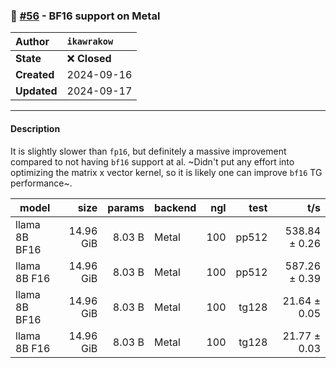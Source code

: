 ### 🔀 [#56](https://github.com/ikawrakow/ik_llama.cpp/pull/56) - BF16 support on Metal

| **Author** | `ikawrakow` |
| :--- | :--- |
| **State** | ❌ **Closed** |
| **Created** | 2024-09-16 |
| **Updated** | 2024-09-17 |

---

#### Description

It is slightly slower than `fp16`, but definitely a massive improvement compared to not having `bf16` support at al. ~Didn't put any effort into optimizing the matrix x vector kernel, so it is likely one can improve `bf16` TG performance~. 

| model                          |       size |     params | backend    | ngl |          test |              t/s |
| ------------------------------ | ---------: | ---------: | ---------- | --: | ------------: | ---------------: |
| llama 8B BF16                  |  14.96 GiB |     8.03 B | Metal      | 100 |         pp512 |    538.84 ± 0.26 |
| llama 8B F16                   |  14.96 GiB |     8.03 B | Metal      | 100 |         pp512 |    587.26 ± 0.39 |
| llama 8B BF16                  |  14.96 GiB |     8.03 B | Metal      | 100 |         tg128 |     21.64 ± 0.05 |
| llama 8B F16                   |  14.96 GiB |     8.03 B | Metal      | 100 |         tg128 |     21.77 ± 0.03 |